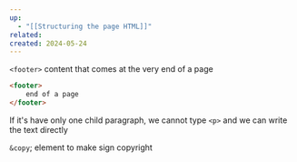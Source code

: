 ```yaml
---
up:
  - "[[Structuring the page HTML]]"
related: 
created: 2024-05-24
---
```

`<footer>` content that comes at the very end of a page 

```HTML
<footer>
	end of a page
</footer>
```


If it's have only one child paragraph, we cannot type `<p>` and we can write the text directly

`&copy`; element to make sign copyright